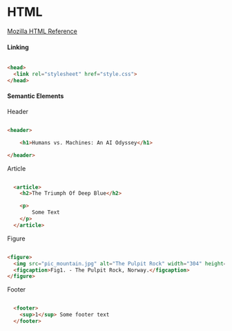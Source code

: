 HTML
====

[Mozilla HTML Reference](https://developer.mozilla.org/en-US/docs/Web/HTML/Reference)


#### Linking

``` html

<head>
  <link rel="stylesheet" href="style.css">
</head>

```

#### Semantic Elements

Header

```html

<header>

    <h1>Humans vs. Machines: An AI Odyssey</h1>

</header>
```  

Article

```html

  <article>
    <h2>The Triumph Of Deep Blue</h2>

    <p>
        Some Text
    </p>
  </article>
```

Figure

```html

<figure>
  <img src="pic_mountain.jpg" alt="The Pulpit Rock" width="304" height="228">
  <figcaption>Fig1. - The Pulpit Rock, Norway.</figcaption>
</figure>
```

Footer

```html

  <footer>
    <sup>1</sup> Some footer text
  </footer>

```